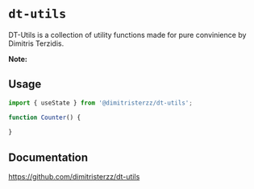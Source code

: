 # `dt-utils`

DT-Utils is a collection of utility functions made for pure convinience by Dimitris Terzidis.

**Note:** 

## Usage

```js
import { useState } from '@dimitristerzz/dt-utils';

function Counter() {
  
}
```

## Documentation

https://github.com/dimitristerzz/dt-utils